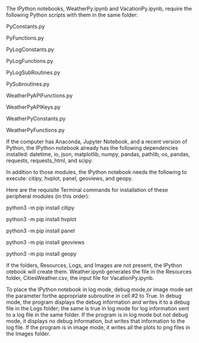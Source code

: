The IPython notebooks, WeatherPy.ipynb and VacationPy.ipynb, require the following Python scripts with them in the same folder:

PyConstants.py

PyFunctions.py

PyLogConstants.py

PyLogFunctions.py

PyLogSubRoutines.py

PySubroutines.py

WeatherPyAPIFunctions.py

WeatherPyAPIKeys.py

WeatherPyConstants.py

WeatherPyFunctions.py

If the computer has Anaconda, Jupyter Notebook, and a recent version of Python, the IPython notebook already has the following dependencies installed: datetime, io, json, matplotlib, numpy, pandas, pathlib, os, pandas, requests, requests_html, and scipy.

In addition to those modules, the IPython notebook needs the following to execute: citipy, hvplot, panel, geoviews, and geopy.

Here are the requisite Terminal commands for installation of these peripheral modules (in this order):

python3 -m pip install citipy

python3 -m pip install hvplot

python3 -m pip install panel

python3 -m pip install geoviews

python3 -m pip install geopy

If the folders, Resources, Logs, and Images are not present, the IPython otebook will create them.  Weather.ipynb generates the file in the Resources folder, CitiesWeather.csv, the input file for VacationPy.ipynb.

To place the IPython notebook in log mode, debug mode,or image mode set the parameter forthe appropriate subroutine in cell #2 to True.  In debug mode, the program displays the debug information and writes it to a debug file in the Logs folder; the same is true in log mode for log information sent to a log file in the same folder.  If the program is in log mode but not debug mode, it displays no debug information, but writes that information to the log file. If the program is in image mode, it writes all the plots to png files in the Images folder.

